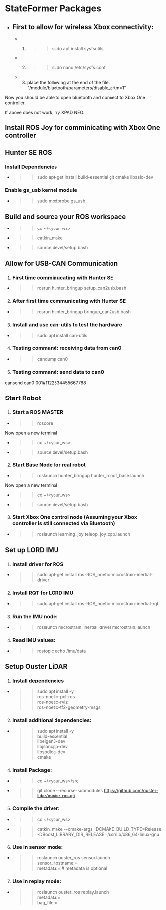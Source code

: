 # StateFormer Packages

- ## First to allow for wireless Xbox connectivity:
    - 1) >> sudo apt install sysfsutils
    - 2) >> sudo nano /etc/sysfs.conf
    - 3) place the following at the end of the file. "/module/bluetooth/parameters/disable_ertm=1"

Now you should be able to open bluetooth and connect to Xbox One controller.

If above does not work, try XPAD NEO.

## Install ROS Joy for comminicating with Xbox One controller

## Hunter SE ROS 
### Install Dependencies
- >> sudo apt-get install build-essential git cmake libasio-dev

### Enable gs_usb kernel module 
- >> sudo modprobe gs_usb


## Build and source your ROS workspace
- >> cd ~/<your_ws>
- >> catkin_make
- >> source devel/setup.bash

## Allow for USB-CAN Communication
1) ### First time comminucating with Hunter SE
- >> rosrun hunter_bringup setup_can2usb.bash

2) ### After first time communicating with Hunter SE
- >> rosrun hunter_bringup bringup_can2usb.bash

3) ### Install and use can-utils to test the hardware 
- >> sudo apt install can-utils

4) ### Testing command: receiving data from can0
- >> candump can0

5) ### Testing command: send data to can0
cansend can0 001#1122334455667788

## Start Robot
1) ### Start a ROS MASTER 
- >> roscore

Now open a new terminal
- >> cd ~/<your_ws>
- >> source devel/setup.bash

2) ### Start Base Node for real robot
- >> roslaunch hunter_bringup hunter_robot_base.launch

Now open a new terminal
- >> cd ~/<your_ws>
- >> source devel/setup.bash

3) ### Start Xbox One control node (Assuming your Xbox controller is still connected via Bluetooth)
- >> roslaunch learning_joy teleop_joy_cpp.launch

## Set up LORD IMU
1) ### Install driver for ROS
- >> sudo apt-get install ros-ROS_noetic-microstrain-inertial-driver

2) ### Install RQT for LORD IMU
- >> sudo apt-get install ros-ROS_noetic-microstrain-inertial-rqt

3) ### Run the IMU node:
- >> roslaunch microstrain_inertial_driver microstrain.launch

4) ### Read IMU values:
- >> rostopic echo /imu/data

## Setup Ouster LiDAR
1) ### Install dependencies
- >> sudo apt install -y                  \
    ros-noetic-pcl-ros             \
    ros-noetic-rviz                \
    ros-noetic-tf2-geometry-msgs

2) ### Install additional dependencies:
- >> sudo apt install -y \
    build-essential \
    libeigen3-dev   \
    libjsoncpp-dev  \
    libspdlog-dev   \
    cmake

4) ### Install Package:
- >> cd ~/<your_ws>/src
- >> git clone --recurse-submodules https://github.com/ouster-lidar/ouster-ros.git

5) ### Compile the driver:
- >> cd ~/<your_ws>
- >> catkin_make --cmake-args -DCMAKE_BUILD_TYPE=Release -DBoost_LIBRARY_DIR_RELEASE=/usr/lib/x86_64-linux-gnu

6) ### Use in sensor mode:
- >> roslaunch ouster_ros sensor.launch      \
    sensor_hostname:=<sensor host name>    \
    metadata:=<json file name>             # metadata is optional

7) ### Use in replay mode:
- >> roslaunch ouster_ros replay.launch      \
    metadata:=<json file name>          \
    bag_file:=<path to rosbag file>


